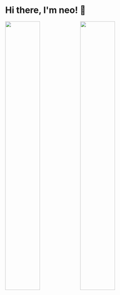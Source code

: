 # Hi there, I'm neo! 👋

<img align="left" width="47%" src="https://github-readme-stats.vercel.app/api?username=anuraghazra&show_icons=true&theme=radical" />

<img align="left" width="47%" src="https://github-readme-stats.vercel.app/api/top-langs/?username=neosxz&layout=compact)](https://github.com/anuraghazra/github-readme-stats" />
